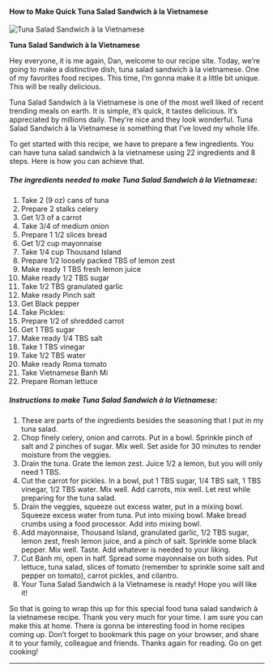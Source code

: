             

#### How to Make Quick Tuna Salad Sandwich à la Vietnamese

![Tuna Salad Sandwich à la Vietnamese](https://img-global.cpcdn.com/recipes/af40e66b2b0fc42b/751x532cq70/tuna-salad-sandwich-a-la-vietnamese-recipe-main-photo.jpg)

**Tuna Salad Sandwich à la Vietnamese**

Hey everyone, it is me again, Dan, welcome to our recipe site. Today, we’re going to make a distinctive dish, tuna salad sandwich à la vietnamese. One of my favorites food recipes. This time, I’m gonna make it a little bit unique. This will be really delicious.

Tuna Salad Sandwich à la Vietnamese is one of the most well liked of recent trending meals on earth. It is simple, it’s quick, it tastes delicious. It’s appreciated by millions daily. They’re nice and they look wonderful. Tuna Salad Sandwich à la Vietnamese is something that I’ve loved my whole life.

To get started with this recipe, we have to prepare a few ingredients. You can have tuna salad sandwich à la vietnamese using 22 ingredients and 8 steps. Here is how you can achieve that.

##### The ingredients needed to make Tuna Salad Sandwich à la Vietnamese:

1.  Take 2 (9 oz) cans of tuna
2.  Prepare 2 stalks celery
3.  Get 1/3 of a carrot
4.  Take 3/4 of medium onion
5.  Prepare 1 1/2 slices bread
6.  Get 1/2 cup mayonnaise
7.  Take 1/4 cup Thousand Island
8.  Prepare 1/2 loosely packed TBS of lemon zest
9.  Make ready 1 TBS fresh lemon juice
10.  Make ready 1/2 TBS sugar
11.  Take 1/2 TBS granulated garlic
12.  Make ready Pinch salt
13.  Get Black pepper
14.  Take Pickles:
15.  Prepare 1/2 of shredded carrot
16.  Get 1 TBS sugar
17.  Make ready 1/4 TBS salt
18.  Take 1 TBS vinegar
19.  Take 1/2 TBS water
20.  Make ready Roma tomato
21.  Take Vietnamese Banh Mi
22.  Prepare Roman lettuce

##### Instructions to make Tuna Salad Sandwich à la Vietnamese:

1.  These are parts of the ingredients besides the seasoning that I put in my tuna salad.
2.  Chop finely celery, onion and carrots. Put in a bowl. Sprinkle pinch of salt and 2 pinches of sugar. Mix well. Set aside for 30 minutes to render moisture from the veggies.
3.  Drain the tuna. Grate the lemon zest. Juice 1/2 a lemon, but you will only need 1 TBS.
4.  Cut the carrot for pickles. In a bowl, put 1 TBS sugar, 1/4 TBS salt, 1 TBS vinegar, 1/2 TBS water. Mix well. Add carrots, mix well. Let rest while preparing for the tuna salad.
5.  Drain the veggies, squeeze out excess water, put in a mixing bowl. Squeeze excess water from tuna. Put into mixing bowl. Make bread crumbs using a food processor. Add into mixing bowl.
6.  Add mayonnaise, Thousand Island, granulated garlic, 1/2 TBS sugar, lemon zest, fresh lemon juice, and a pinch of salt. Sprinkle some black pepper. Mix well. Taste. Add whatever is needed to your liking.
7.  Cut Bánh mi, open in half. Spread some mayonnaise on both sides. Put lettuce, tuna salad, slices of tomato (remember to sprinkle some salt and pepper on tomato), carrot pickles, and cilantro.
8.  Your Tuna Salad Sandwich à la Vietnamese is ready! Hope you will like it!

So that is going to wrap this up for this special food tuna salad sandwich à la vietnamese recipe. Thank you very much for your time. I am sure you can make this at home. There is gonna be interesting food in home recipes coming up. Don’t forget to bookmark this page on your browser, and share it to your family, colleague and friends. Thanks again for reading. Go on get cooking!

* * *